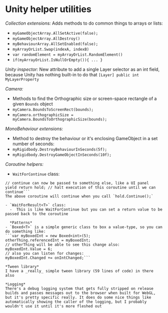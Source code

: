 # Unity helper utilities

*Collection extensions:*
Adds methods to do common things to arrays or lists:
- `myGameObjectArray.AllSetActive(false);`
- `myGameObjectArray.AllDestroy()`
- `myBehaviourArray.AllSetEnabled(false);`
- `myArrayOrList.Swap(indexA, indexB)`
- `var randomElement = myArrayOrList.RandomElement()`
- `if(myArrayOrList.IsNullOrEmpty()){ ... }`

*Unity inspector:*
New attribute to add a single Layer selector as an int field, because Unity has nothing built-in to do that
`[Layer] public int MyLayerProperty`

*Camera:*
- Methods to find the Orthographic size or screen-space rectangle of a given `Bounds` object
- `myCamera.BoundsToScreenRect(bounds);`
- `myCamera.orthographicSize = myCamera.BoundsToOrthographicSize(bounds);`

*MonoBehaviour extensions:*
- Method to destroy the behaviour or it's enclosing GameObject in a set number of seconds:
- `myRigidbody.DestroyBehaviourInSeconds(5f);`
- `myRigidbody.DestroyGameObjectInSeconds(10f);`

*Coroutine helpers:*
- `WaitForContinue` class:
```var hold = new WaitForContinue();
// continue can now be passed to something else, like a UI panel
yield return hold; // halt execution of this coroutine until we can continue```
The above coroutine will continue when you call `hold.Continue();`

- `WaitForResult<T>` class:
  -  This is like WaitForContinue but you can set a return value to be passed back to the coroutine

  *Patterns*
- `Boxed<T>` is a simple generic class to box a value-type, so you can do something like:
```var myBoxedInt = new Boxed<int>(5);
otherThing.referencedInt = myBoxedInt;
// otherThing will be able to see this change also:
myBoxedInt.Value = 6;
// also you can listen for changes:
myBoxedInt.Changed += onIntChanged;```

*Tween library*
I have a _really_ simple tween library (59 lines of code) in there also

*Logging*
There's a debug logging system that gets fully stripped on release builds and passes messages out to the browser when built for WebGL, but it's pretty specific really. It does do some nice things like automatically showing the caller of the logging, but I probably wouldn't use it until it's more fleshed out